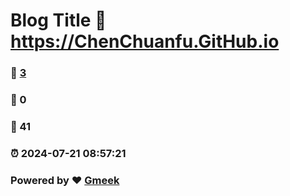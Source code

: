 # Blog Title :link: https://ChenChuanfu.GitHub.io 
### :page_facing_up: [3](https://ChenChuanfu.GitHub.io/tag.html) 
### :speech_balloon: 0 
### :hibiscus: 41 
### :alarm_clock: 2024-07-21 08:57:21 
### Powered by :heart: [Gmeek](https://github.com/Meekdai/Gmeek)
